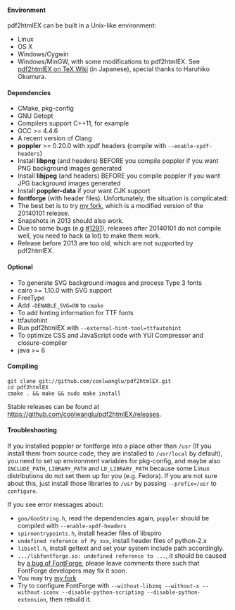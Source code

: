 #### Environment
pdf2htmlEX can be built in a Unix-like environment:
* Linux
* OS X
* Windows/Cygwin
* Windows/MinGW, with some modifications to pdf2htmlEX. See [pdf2htmlEX on TeX Wiki](http://oku.edu.mie-u.ac.jp/~okumura/texwiki/?pdf2htmlEX) (in Japanese), special thanks to Haruhiko Okumura.

#### Dependencies
* CMake, pkg-config
* GNU Getopt
* Compilers support C++11, for example
 * GCC >= 4.4.6
 * A recent version of Clang
* **poppler** >= 0.20.0 with xpdf headers (compile with `--enable-xpdf-headers`)
 * Install **libpng** (and headers) BEFORE you compile poppler if you want PNG background images generated
 * Install **libjpeg** (and headers) BEFORE you compile poppler if you want JPG background images generated
 * Install **poppler-data** if your want CJK support
* **fontforge** (with header files). Unfortunately, the situation is complicated:
 * The best bet is to try [my fork](https://github.com/coolwanglu/fontforge/tree/pdf2htmlEX), which is a modified version of the 20140101 release.
 * Snapshots in 2013 should also work.
 * Due to some bugs (e.g [#1291](https://github.com/fontforge/fontforge/issues/1291)), releases after 20140101 do not compile well, you need to hack (a lot) to make them work.
 * Release before 2013 are too old, which are not supported by pdf2htmlEX.

#### Optional

* To generate SVG background images and process Type 3 fonts
 * cairo >= 1.10.0 with SVG support
 * FreeType
 * Add `-DENABLE_SVG=ON` to `cmake`
* To add hinting information for TTF fonts
 * ttfautohint
 * Run pdf2htmlEX with `--external-hint-tool=ttfautohint`
* To optimize CSS and JavaScript code with YUI Compressor and closure-compiler
 * java >= 6

#### Compiling

    git clone git://github.com/coolwanglu/pdf2htmlEX.git
    cd pdf2htmlEX
    cmake . && make && sudo make install

Stable releases can be found at <https://github.com/coolwanglu/pdf2htmlEX/releases>.

#### Troubleshooting

If you installed poppler or fontforge into a place other than `/usr` (If you install them from source code, they are installed to `/usr/local` by default), you need to set up environment variables for pkg-config, and maybe also `INCLUDE_PATH`, `LIBRARY_PATH` and `LD_LIBRARY_PATH` because some Linux distributions do not set them up for you (e.g. Fedora). If you are not sure about this, just install those libraries to `/usr` by passing `--prefix=/usr` to `configure`.

If you see error messages about:

 - `goo/GooString.h`, read the dependencies again, `poppler` should be compiled with `--enable-xpdf-headers`
 - `spiroentrypoints.h`, install header files of libspiro
 - `undefined reference of Py_xxx`, install header files of python-2.x
 - `libintl.h`, install gettext and set your system include path accordingly.
 - `.../libfontforge.so: undefined reference to ...`, it should be caused by [a bug of FontForge](https://github.com/fontforge/fontforge/issues/465), please leave comments there such that FontForge developers may fix it soon.
  - You may try [my fork](https://github.com/coolwanglu/fontforge/tree/pdf2htmlEX)
  - Try to configure FontForge with `--without-libzmq --without-x --without-iconv --disable-python-scripting --disable-python-extension`, then rebuild it. 
